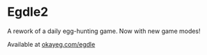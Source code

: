 # Egdle2

A rework of a daily egg-hunting game. Now with new game modes!

Available at [okayeg.com/egdle](https://okayeg.com/egdle)

